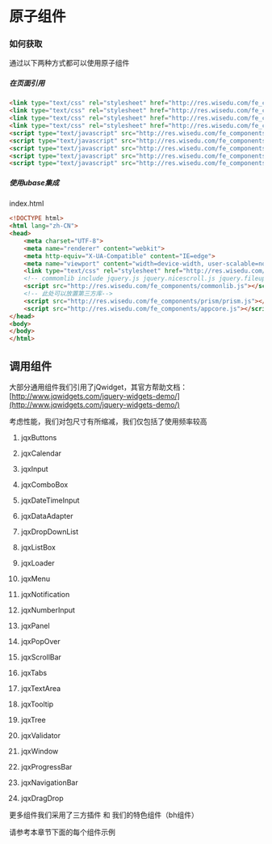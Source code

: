# 原子组件

### 如何获取

通过以下两种方式都可以使用原子组件

##### 在页面引用

```html
<link type="text/css" rel="stylesheet" href="http://res.wisedu.com/fe_components/iconfont/iconfont.css">
<link type="text/css" rel="stylesheet" href="http://res.wisedu.com/fe_components/iconfont_2.0/iconfont.css">
<link type="text/css" rel="stylesheet" href="http://res.wisedu.com/fe_components/jqwidget/blue/bh.min.css">
<link type="text/css" rel="stylesheet" href="http://res.wisedu.com/fe_components/jqwidget/blue/bh-scenes.min.css">
<script type="text/javascript" src="http://res.wisedu.com/fe_components/bh_utils.js"></script>
<script type="text/javascript" src="http://res.wisedu.com/fe_components/jqwidget/jqxwidget.min.js"></script>
<script type="text/javascript" src="http://res.wisedu.com/fe_components/bhtc/moment/min/moment-with-locales.min.js"></script>
<script type="text/javascript" src="http://res.wisedu.com/fe_components/bh.min.js"></script>
<script type="text/javascript" src="http://res.wisedu.com/fe_components/emap.js"></script>
```

##### 使用ubase集成

index.html

```html
<!DOCTYPE html>
<html lang="zh-CN">
<head>
    <meta charset="UTF-8">
    <meta name="renderer" content="webkit">
    <meta http-equiv="X-UA-Compatible" content="IE=edge">
    <meta name="viewport" content="width=device-width, user-scalable=no, initial-scale=1.0, maximum-scale=1.0, minimum-scale=1.0">
    <link type="text/css" rel="stylesheet" href="http://res.wisedu.com/fe_components/prism/prism.css">
    <!-- commomlib include jquery.js jquery.nicescroll.js jquery.fileupload.js director.min.js hogan.min.js lodash.min.js globalize.js-->
    <script src="http://res.wisedu.com/fe_components/commonlib.js"></script>
    <!-- 此处可以放置第三方库-->
    <script src="http://res.wisedu.com/fe_components/prism/prism.js"></script>
    <script src="http://res.wisedu.com/fe_components/appcore.js"></script>
</head>
<body>
</body>
</html>
```

## 调用组件

大部分通用组件我们引用了jQwidget，其官方帮助文档：[http://www.jqwidgets.com/jquery-widgets-demo/](http://www.jqwidgets.com/jquery-widgets-demo/)

考虑性能，我们对包尺寸有所缩减，我们仅包括了使用频率较高

1. jqxButtons

2. jqxCalendar

3. jqxInput

4. jqxComboBox

5. jqxDateTimeInput

6. jqxDataAdapter

7. jqxDropDownList

8. jqxListBox

9. jqxLoader

10. jqxMenu

11. jqxNotification

12. jqxNumberInput

13. jqxPanel

14. jqxPopOver

15. jqxScrollBar

16. jqxTabs

17. jqxTextArea

18. jqxTooltip

19. jqxTree

20. jqxValidator

21. jqxWindow

22. jqxProgressBar

23. jqxNavigationBar

24. jqxDragDrop



更多组件我们采用了三方插件 和 我们的特色组件（bh组件）

请参考本章节下面的每个组件示例

